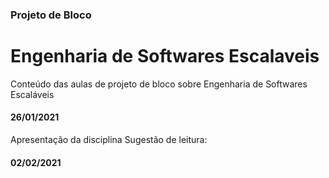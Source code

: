 ### Projeto de Bloco
# Engenharia de Softwares Escalaveis
Conteúdo das aulas de projeto de bloco sobre Engenharia de Softwares Escaláveis

#### 26/01/2021
Apresentação da disciplina
Sugestão de leitura: 

#### 02/02/2021

